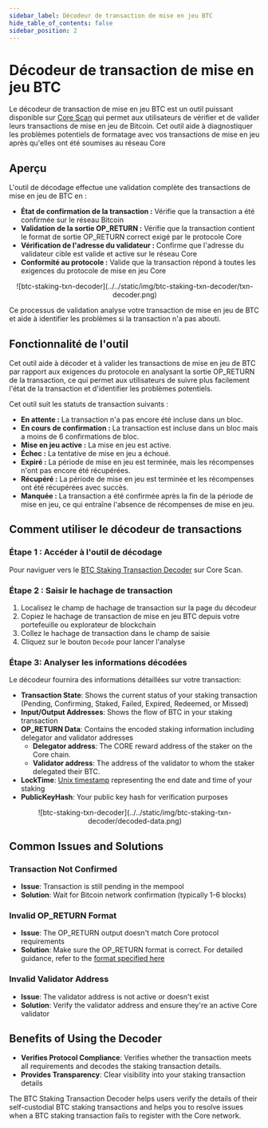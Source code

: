 ```yaml
---
sidebar_label: Décodeur de transaction de mise en jeu BTC
hide_table_of_contents: false
sidebar_position: 2
---
```


# Décodeur de transaction de mise en jeu BTC

Le décodeur de transaction de mise en jeu BTC est un outil puissant disponible sur [Core Scan](https://scan.coredao.org/btc-stake-txn-decoder) qui permet aux utilisateurs de vérifier et de valider leurs transactions de mise en jeu de Bitcoin. Cet outil aide à diagnostiquer les problèmes potentiels de formatage avec vos transactions de mise en jeu après qu'elles ont été soumises au réseau Core

## Aperçu

L'outil de décodage effectue une validation complète des transactions de mise en jeu de BTC en :

- **État de confirmation de la transaction :** Vérifie que la transaction a été confirmée sur le réseau Bitcoin
- **Validation de la sortie OP_RETURN :** Vérifie que la transaction contient le format de sortie OP_RETURN correct exigé par le protocole Core
- **Vérification de l'adresse du validateur :** Confirme que l'adresse du validateur cible est valide et active sur le réseau Core
- **Conformité au protocole :** Valide que la transaction répond à toutes les exigences du protocole de mise en jeu Core

<p align="center">
![btc-staking-txn-decoder](../../static/img/btc-staking-txn-decoder/txn-decoder.png)
</p>

Ce processus de validation analyse votre transaction de mise en jeu de BTC et aide à identifier les problèmes si la transaction n'a pas abouti.

## Fonctionnalité de l'outil

Cet outil aide à décoder et à valider les transactions de mise en jeu de BTC par rapport aux exigences du protocole en analysant la sortie OP_RETURN de la transaction, ce qui permet aux utilisateurs de suivre plus facilement l'état de la transaction et d'identifier les problèmes potentiels.

Cet outil suit les statuts de transaction suivants :

- **En attente :** La transaction n'a pas encore été incluse dans un bloc.
- **En cours de confirmation :** La transaction est incluse dans un bloc mais a moins de 6 confirmations de bloc.
- **Mise en jeu active :** La mise en jeu est active.
- **Échec :** La tentative de mise en jeu a échoué.
- **Expiré :** La période de mise en jeu est terminée, mais les récompenses n'ont pas encore été récupérées.
- **Récupéré :** La période de mise en jeu est terminée et les récompenses ont été récupérées avec succès.
- **Manquée :** La transaction a été confirmée après la fin de la période de mise en jeu, ce qui entraîne l'absence de récompenses de mise en jeu.

## Comment utiliser le décodeur de transactions

### Étape 1 : Accéder à l'outil de décodage

Pour naviguer vers le [BTC Staking Transaction Decoder](https://scan.coredao.org/btc-stake-txn-decoder) sur Core Scan.

### Étape 2 : Saisir le hachage de transaction

1. Localisez le champ de hachage de transaction sur la page du décodeur
2. Copiez le hachage de transaction de mise en jeu BTC depuis votre portefeuille ou explorateur de blockchain
3. Collez le hachage de transaction dans le champ de saisie
4. Cliquez sur le bouton `Decode` pour lancer l'analyse

### Étape 3: Analyser les informations décodées

Le décodeur fournira des informations détaillées sur votre transaction:

- **Transaction State**: Shows the current status of your staking transaction (Pending, Confirming, Staked, Failed, Expired, Redeemed, or Missed)
- **Input/Output Addresses**: Shows the flow of BTC in your staking transaction
- **OP_RETURN Data**: Contains the encoded staking information including delegator and validator addresses
  - **Delegator address**: The CORE reward address of the staker on the Core chain.
  - **Validator address**: The address of the validator to whom the staker delegated their BTC.
- **LockTime**: [Unix timestamp](https://www.unixtimestamp.com/) representing the end date and time of your staking
- **PublicKeyHash**: Your public key hash for verification purposes

<p align="center">
![btc-staking-txn-decoder](../../static/img/btc-staking-txn-decoder/decoded-data.png)
</p>

## Common Issues and Solutions

### Transaction Not Confirmed

- **Issue**: Transaction is still pending in the mempool
- **Solution**: Wait for Bitcoin network confirmation (typically 1-6 blocks)

### Invalid OP_RETURN Format

- **Issue**: The OP_RETURN output doesn't match Core protocol requirements
- **Solution**: Make sure the OP_RETURN format is correct. For detailed guidance, refer to the [format specified here](https://docs.coredao.org/docs/stake-and-delegate/btc-staking/design#op_return-output)

### Invalid Validator Address

- **Issue**: The validator address is not active or doesn't exist
- **Solution**: Verify the validator address and ensure they're an active Core validator

## Benefits of Using the Decoder

- **Verifies Protocol Compliance**: Verifies whether the transaction meets all requirements and decodes the staking transaction details.
- **Provides Transparency**: Clear visibility into your staking transaction details

The BTC Staking Transaction Decoder helps users verify the details of their self-custodial BTC staking transactions and helps you to resolve issues when a BTC staking transaction fails to register with the Core network.
